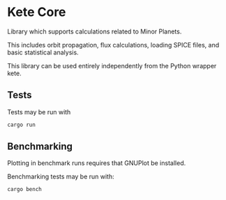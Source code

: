 # Kete Core

Library which supports calculations related to Minor Planets.

This includes orbit propagation, flux calculations, loading SPICE files, and basic
statistical analysis.

This library can be used entirely independently from the Python wrapper kete.

## Tests

Tests may be run with 

``` bash
cargo run
```

## Benchmarking

Plotting in benchmark runs requires that GNUPlot be installed.

Benchmarking tests may be run with:

``` bash
cargo bench
```
